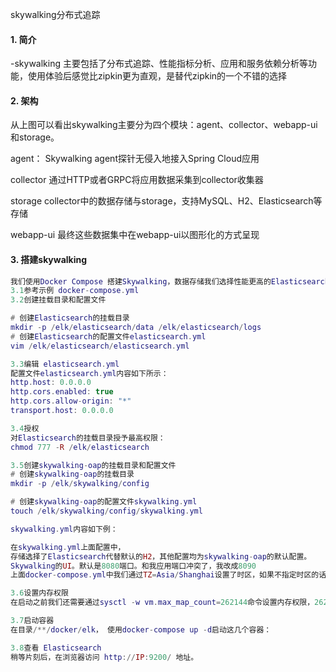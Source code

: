skywalking分布式追踪
#### 1. 简介
-skywalking 主要包括了分布式追踪、性能指标分析、应用和服务依赖分析等功能，使用体验后感觉比zipkin更为直观，是替代zipkin的一个不错的选择 

#### 2. 架构 
从上图可以看出skywalking主要分为四个模块：agent、collector、webapp-ui和storage。

agent：
Skywalking agent探针无侵入地接入Spring Cloud应用

collector
通过HTTP或者GRPC将应用数据采集到collector收集器

storage
collector中的数据存储与storage，支持MySQL、H2、Elasticsearch等存储

webapp-ui
最终这些数据集中在webapp-ui以图形化的方式呈现

#### 3. 搭建skywalking
```lua
我们使用Docker Compose 搭建Skywalking，数据存储我们选择性能更高的Elasticsearch。
3.1参考示例 docker-compose.yml
3.2创建挂载目录和配置文件

# 创建Elasticsearch的挂载目录
mkdir -p /elk/elasticsearch/data /elk/elasticsearch/logs
# 创建Elasticsearch的配置文件elasticsearch.yml
vim /elk/elasticsearch/elasticsearch.yml

3.3编辑 elasticsearch.yml
配置文件elasticsearch.yml内容如下所示：
http.host: 0.0.0.0
http.cors.enabled: true
http.cors.allow-origin: "*"
transport.host: 0.0.0.0

3.4授权
对Elasticsearch的挂载目录授予最高权限： 
chmod 777 -R /elk/elasticsearch

3.5创建skywalking-oap的挂载目录和配置文件
# 创建skywalking-oap的挂载目录
mkdir -p /elk/skywalking/config

# 创建skywalking-oap的配置文件skywalking.yml
touch /elk/skywalking/config/skywalking.yml

skywalking.yml内容如下例：

在skywalking.yml上面配置中，
存储选择了Elasticsearch代替默认的H2，其他配置均为skywalking-oap的默认配置。
Skywalking的UI。默认是8080端口。和我应用端口冲突了，我改成8090
上面docker-compose.yml中我们通过TZ=Asia/Shanghai设置了时区，如果不指定时区的话默认是UTC时区，你会看到收集到的数据会比实际早8个小时。

3.6设置内存权限
在启动之前我们还需要通过sysctl -w vm.max_map_count=262144命令设置内存权限，262144是构建Elasticsearch的最小内存。

3.7启动容器
在目录/**/docker/elk， 使用docker-compose up -d启动这几个容器：

3.8查看 Elasticsearch
稍等片刻后，在浏览器访问 http://IP:9200/ 地址。

```


